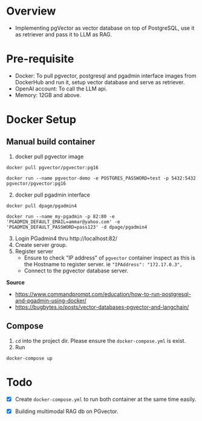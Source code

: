 # Overview
- Implementing pgVector as vector database on top of PostgreSQL, use it as retriever and pass it to LLM as RAG.

# Pre-requisite
- Docker: To pull pgvector, postgresql and pgadmin interface images from DockerHub and run it, setup vector database and serve as retriever.
- OpenAI account: To call the LLM api.
- Memory: 12GB and above. 

# Docker Setup

## Manual build container
1. docker pull pgvector image

`docker pull pgvector/pgvector:pg16`

`docker run --name pgvector-demo -e POSTGRES_PASSWORD=test -p 5432:5432 pgvector/pgvector:pg16`

2. docker pull pgadmin interface

`docker pull dpage/pgadmin4`

`docker run --name my-pgadmin -p 82:80 -e 'PGADMIN_DEFAULT_EMAIL=ammar@yahoo.com' -e 'PGADMIN_DEFAULT_PASSWORD=pass123' -d dpage/pgadmin4`

3. Login PGadmin4 thru http://localhost:82/
4. Create server group. 
5. Register server
     - Ensure to check "IP address" of `pgvector` container inspect as this is the Hostname to register server. ie `"IPAddress": "172.17.0.3",`
     - Connect to the pgvector database server.

**Source**
- https://www.commandprompt.com/education/how-to-run-postgresql-and-pgadmin-using-docker/
- https://bugbytes.io/posts/vector-databases-pgvector-and-langchain/

## Compose
1. `cd` into the project dir. Please ensure the `docker-compose.yml` is exist. 
2. Run 
```
docker-compose up
```

# Todo
* [x] Create `docker-compose.yml` to run both container at the same time easily.
* [x] Building multimodal RAG db on PGvector.

